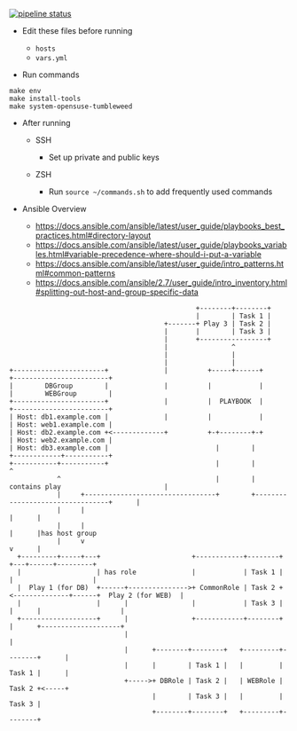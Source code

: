 [![pipeline status](https://gitlab.com/so61pi/ansible/badges/master/pipeline.svg)](https://gitlab.com/so61pi/ansible/commits/master)

- Edit these files before running
  - `hosts`
  - `vars.yml`

- Run commands

```shell
make env
make install-tools
make system-opensuse-tumbleweed
```

- After running

  - SSH
    - Set up private and public keys

  - ZSH
    - Run `source ~/commands.sh` to add frequently used commands

- Ansible Overview

  - https://docs.ansible.com/ansible/latest/user_guide/playbooks_best_practices.html#directory-layout
  - https://docs.ansible.com/ansible/latest/user_guide/playbooks_variables.html#variable-precedence-where-should-i-put-a-variable
  - https://docs.ansible.com/ansible/latest/user_guide/intro_patterns.html#common-patterns
  - https://docs.ansible.com/ansible/2.7/user_guide/intro_inventory.html#splitting-out-host-and-group-specific-data

```
                                               +--------+--------+
                                               |        | Task 1 |
                                       +-------+ Play 3 | Task 2 |
                                       |       |        | Task 3 |
                                       |       +-----------------+
                                       |                ^
                                       |                |
                                       |                |
+-----------------------+              |          +-----+------+                         +------------------------+
|        DBGroup        |              |          |            |                         |        WEBGroup        |
+-----------------------+              |          |  PLAYBOOK  |                         +------------------------+
| Host: db1.example.com |              |          |            |                         | Host: web1.example.com |
| Host: db2.example.com +<-------------+          +-+--------+-+                         | Host: web2.example.com |
| Host: db3.example.com |                           |        |                           +------------+-----------+
+-----------+-----------+                           |        |                                        ^
            ^                                       |        | contains play                          |
            |     +---------------------------------+        +---------------------------------+      |
            |     |                                                                            |      |
            |     |                                                                            |      |has host group
            |     v                                                                            v      |
  +---------+-----+---+                       +------------+--------+                      +---+------+---------+
  |                   | has role              |            | Task 1 |                      |                    |
  |  Play 1 (for DB)  +------+--------------->+ CommonRole | Task 2 +<--------------+------+  Play 2 (for WEB)  |
  |                   |      |                |            | Task 3 |               |      |                    |
  +-------------------+      |                +------------+--------+               |      +--------------------+
                             |                                                      |
                             |      +--------+--------+   +---------+--------+      |
                             |      |        | Task 1 |   |         | Task 1 |      |
                             +----->+ DBRole | Task 2 |   | WEBRole | Task 2 +<-----+
                                    |        | Task 3 |   |         | Task 3 |
                                    +--------+--------+   +---------+--------+
```
